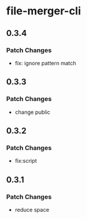 # file-merger-cli

## 0.3.4

### Patch Changes

- fix: ignore pattern match

## 0.3.3

### Patch Changes

- change public

## 0.3.2

### Patch Changes

- fix:script

## 0.3.1

### Patch Changes

- reduce space
